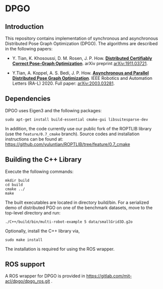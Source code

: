 # DPGO


## Introduction
This repository contains implementation of synchronous and asynchronous Distributed Pose Graph Optimization (DPGO).  The algorithms are described in the following papers:

 - Y. Tian, K. Khosoussi, D. M. Rosen, J. P. How. [**Distributed Certifiably Correct Pose-Graph Optimization**](https://arxiv.org/abs/1911.03721). arXiv preprint [arXiv:1911.03721](https://arxiv.org/abs/1911.03721).
 
 - Y.Tian, A. Koppel, A. S. Bedi, J. P. How.  [**Asynchronous and Parallel Distributed Pose Graph Optimization**](https://arxiv.org/abs/2003.03281). IEEE Robotics and Automation Letters (RA-L) 2020. Full paper: [arXiv:2003.03281](https://arxiv.org/abs/2003.03281).

## Dependencies
DPGO uses Eigen3 and the following packages:
```
sudo apt-get install build-essential cmake-gui libsuitesparse-dev
```

In addition, the code currently use our public fork of the ROPTLIB library (use the `feature/0.7_cmake` branch). Source codes and installation instructions can be found at: https://github.com/yuluntian/ROPTLIB/tree/feature/0.7_cmake

## Building the C++ Library 

Execute the following commands:

```
mkdir build
cd build
cmake ../
make
```

The built executables are located in directory build/bin. For a serialized demo of distributed PGO on one of the benchmark datasets, move to the top-level directory and run:
```
./C++/build/bin/multi-robot-example 5 data/smallGrid3D.g2o
```

Optionally, install the C++ library via,
```
sudo make install
```
The installation is required for using the ROS wrapper. 

## ROS support

A ROS wrapper for DPGO is provided in https://gitlab.com/mit-acl/dpgo/dpgo_ros.git .







